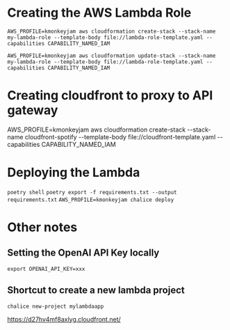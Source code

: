 # Creating the AWS Lambda Role
`AWS_PROFILE=kmonkeyjam aws cloudformation create-stack --stack-name my-lambda-role --template-body file://lambda-role-template.yaml --capabilities CAPABILITY_NAMED_IAM`

`AWS_PROFILE=kmonkeyjam aws cloudformation update-stack --stack-name my-lambda-role --template-body file://lambda-role-template.yaml --capabilities CAPABILITY_NAMED_IAM`

# Creating cloudfront to proxy to API gateway
AWS_PROFILE=kmonkeyjam aws cloudformation create-stack --stack-name cloudfront-spotify --template-body file://cloudfront-template.yaml --capabilities CAPABILITY_NAMED_IAM

# Deploying the Lambda
`poetry shell`
`poetry export -f requirements.txt --output requirements.txt`
`AWS_PROFILE=kmonkeyjam chalice deploy`

# Other notes
## Setting the OpenAI API Key locally
`export OPENAI_API_KEY=xxx`

## Shortcut to create a new lambda project
`chalice new-project mylambdaapp`

https://d27hv4mf8axlyg.cloudfront.net/
